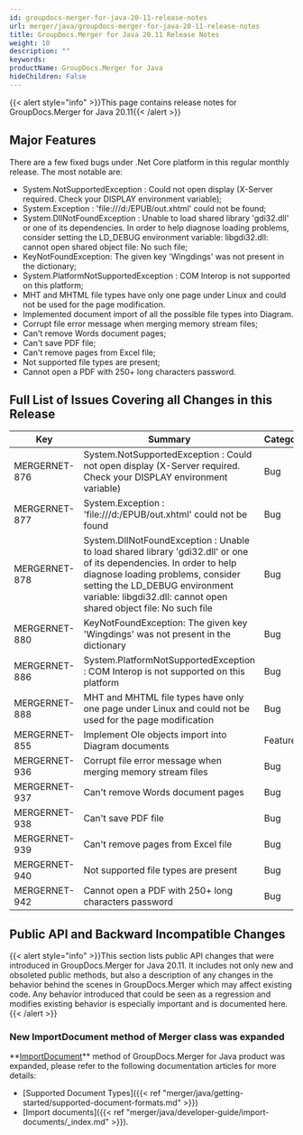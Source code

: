 ```yaml
---
id: groupdocs-merger-for-java-20-11-release-notes
url: merger/java/groupdocs-merger-for-java-20-11-release-notes
title: GroupDocs.Merger for Java 20.11 Release Notes
weight: 10
description: ""
keywords: 
productName: GroupDocs.Merger for Java
hideChildren: False
---
```

{{< alert style="info" >}}This page contains release notes for GroupDocs.Merger for Java 20.11{{< /alert >}}

## Major Features

There are a few fixed bugs under .Net Core platform in this regular monthly release. The most notable are:

*   System.NotSupportedException : Could not open display (X-Server required. Check your DISPLAY environment variable);
*   System.Exception : 'file:///d:/EPUB/out.xhtml' could not be found;
*   System.DllNotFoundException : Unable to load shared library 'gdi32.dll' or one of its dependencies. In order to help diagnose loading problems, consider setting the LD_DEBUG environment variable: libgdi32.dll: cannot open shared object file: No such file;
*   KeyNotFoundException: The given key 'Wingdings' was not present in the dictionary;
*   System.PlatformNotSupportedException : COM Interop is not supported on this platform;
*   MHT and MHTML file types have only one page under Linux and could not be used for the page modification.
*   Implemented document import of all the possible file types into Diagram.
*   Corrupt file error message when merging memory stream files;
*   Can't remove Words document pages;
*   Can't save PDF file;
*   Can't remove pages from Excel file;
*   Not supported file types are present;
*   Cannot open a PDF with 250+ long characters password.

## Full List of Issues Covering all Changes in this Release

| Key | Summary | Category |
| --- | --- | --- |
| MERGERNET-876 | System.NotSupportedException : Could not open display (X-Server required. Check your DISPLAY environment variable) | Bug |
| MERGERNET-877 | System.Exception : 'file:///d:/EPUB/out.xhtml' could not be found | Bug |
| MERGERNET-878 | System.DllNotFoundException : Unable to load shared library 'gdi32.dll' or one of its dependencies. In order to help diagnose loading problems, consider setting the LD_DEBUG environment variable: libgdi32.dll: cannot open shared object file: No such file | Bug |
| MERGERNET-880 | KeyNotFoundException: The given key 'Wingdings' was not present in the dictionary | Bug |
| MERGERNET-886 | System.PlatformNotSupportedException : COM Interop is not supported on this platform | Bug |
| MERGERNET-888 | MHT and MHTML file types have only one page under Linux and could not be used for the page modification | Bug |
| MERGERNET-855 | Implement Ole objects import into Diagram documents | Feature |
| MERGERNET-936 | Corrupt file error message when merging memory stream files | Bug |
| MERGERNET-937 | Can't remove Words document pages | Bug |
| MERGERNET-938 | Can't save PDF file | Bug |
| MERGERNET-939 | Can't remove pages from Excel file | Bug |
| MERGERNET-940 | Not supported file types are present | Bug |
| MERGERNET-942 | Cannot open a PDF with 250+ long characters password | Bug |

## Public API and Backward Incompatible Changes

{{< alert style="info" >}}This section lists public API changes that were introduced in GroupDocs.Merger for Java 20.11. It includes not only new and obsoleted public methods, but also a description of any changes in the behavior behind the scenes in GroupDocs.Merger which may affect existing code. Any behavior introduced that could be seen as a regression and modifies existing behavior is especially important and is documented here.{{< /alert >}}

### New ImportDocument method of Merger class was expanded

**[ImportDocument](https://reference.groupdocs.com/merger/java/com.groupdocs.merger/Merger#importDocument(com.groupdocs.merger.domain.options.interfaces.IImportDocumentOptions))** method of GroupDocs.Merger for Java product was expanded, please refer to the following documentation articles for more details: 

*   [Supported Document Types]({{< ref "merger/java/getting-started/supported-document-formats.md" >}})
*   [Import documents]({{< ref "merger/java/developer-guide/import-documents/_index.md" >}}).
